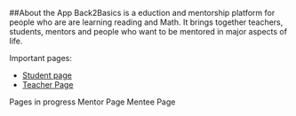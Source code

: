 ##About the App
Back2Basics is a eduction and mentorship platform for people who are are learning reading and Math. It brings together teachers, students, mentors and people who want to be mentored in major aspects of life. 
 
 Important pages: 
  * [Student page](https://github.com/corinabejan/Back2Basics/tree/development/src/pages/Student)
  * [Teacher Page](https://github.com/corinabejan/Back2Basics/tree/development/src/pages/Teacher)

 
 Pages in progress
  Mentor Page 
  Mentee Page

